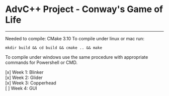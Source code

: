 # AdvC++ Project - Conway's Game of Life

---

Needed to compile: CMake 3.10
To compile under linux or mac run:

    mkdir build && cd build && cmake .. && make

To compile under windows use the same procedure with appropriate commands for Powershell or CMD.

[x] Week 1: Blinker  
[x] Week 2: Glider  
[x] Week 3: Copperhead  
[ ] Week 4: GUI  
